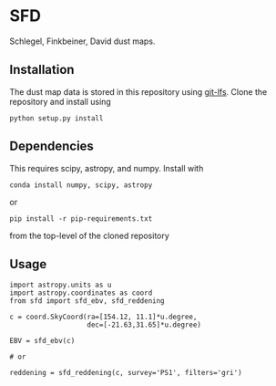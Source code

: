 # SFD

Schlegel, Finkbeiner, David dust maps.

## Installation

The dust map data is stored in this repository using [git-lfs](https://git-lfs.github.com). Clone the repository and install using

    python setup.py install

## Dependencies

This requires scipy, astropy, and numpy. Install with

    conda install numpy, scipy, astropy

or

    pip install -r pip-requirements.txt

from the top-level of the cloned repository

## Usage

    import astropy.units as u
    import astropy.coordinates as coord
    from sfd import sfd_ebv, sfd_reddening

    c = coord.SkyCoord(ra=[154.12, 11.1]*u.degree,
                       dec=[-21.63,31.65]*u.degree)

    EBV = sfd_ebv(c)

    # or

    reddening = sfd_reddening(c, survey='PS1', filters='gri')

